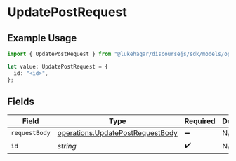 # UpdatePostRequest

## Example Usage

```typescript
import { UpdatePostRequest } from "@lukehagar/discoursejs/sdk/models/operations";

let value: UpdatePostRequest = {
  id: "<id>",
};
```

## Fields

| Field                                                                                       | Type                                                                                        | Required                                                                                    | Description                                                                                 |
| ------------------------------------------------------------------------------------------- | ------------------------------------------------------------------------------------------- | ------------------------------------------------------------------------------------------- | ------------------------------------------------------------------------------------------- |
| `requestBody`                                                                               | [operations.UpdatePostRequestBody](../../../sdk/models/operations/updatepostrequestbody.md) | :heavy_minus_sign:                                                                          | N/A                                                                                         |
| `id`                                                                                        | *string*                                                                                    | :heavy_check_mark:                                                                          | N/A                                                                                         |